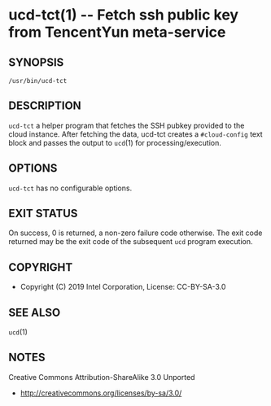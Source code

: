 ucd-tct(1) -- Fetch ssh public key from TencentYun meta-service
========================================================

## SYNOPSIS

`/usr/bin/ucd-tct`

## DESCRIPTION

`ucd-tct` a helper program that fetches the SSH pubkey provided to the
cloud instance. After fetching the data, ucd-tct creates a
`#cloud-config` text block and passes the output to `ucd`(1) for
processing/execution.

## OPTIONS

`ucd-tct` has no configurable options.

## EXIT STATUS

On success, 0 is returned, a non-zero failure code otherwise. The exit
code returned may be the exit code of the subsequent `ucd` program
execution.

## COPYRIGHT

 * Copyright (C) 2019 Intel Corporation, License: CC-BY-SA-3.0

## SEE ALSO

`ucd`(1)

## NOTES

Creative Commons Attribution-ShareAlike 3.0 Unported

 * http://creativecommons.org/licenses/by-sa/3.0/
